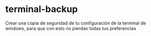 # terminal-backup
Crear una copia de seguridad de tu configuración de la terminal de windows, para que con esto no pierdas todas tus preferencias
